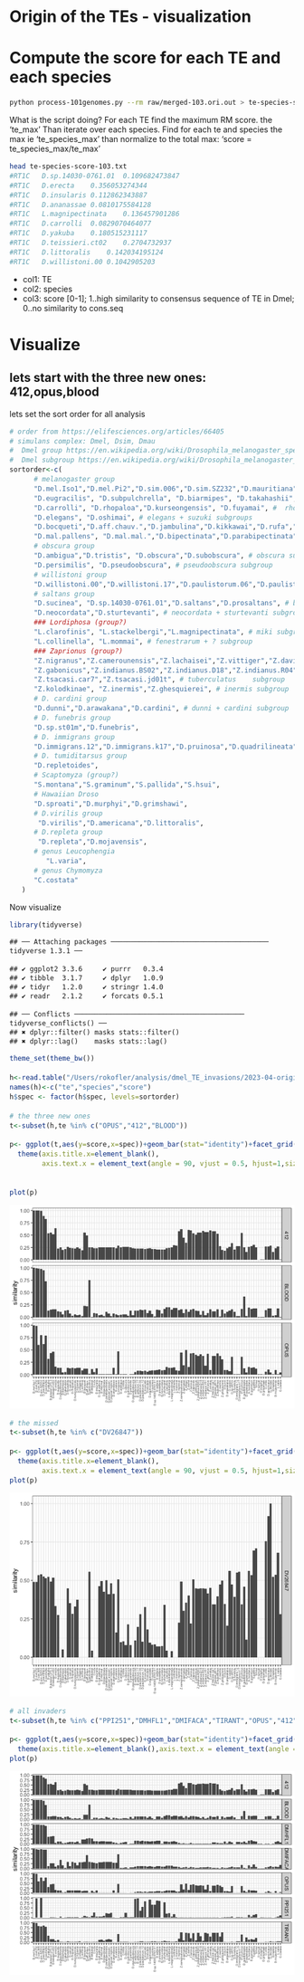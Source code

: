 Origin of the TEs - visualization
================

# Compute the score for each TE and each species

``` bash
python process-101genomes.py --rm raw/merged-103.ori.out > te-species-score-103.txt
```

What is the script doing? For each TE find the maximum RM score. the
‘te\_max’ Than iterate over each species. Find for each te and species
the max ie ‘te\_species\_max’ than normalize to the total max: ‘score =
te\_species\_max/te\_max’

``` bash
head te-species-score-103.txt
#RT1C   D.sp.14030-0761.01  0.109682473847
#RT1C   D.erecta    0.356053274344
#RT1C   D.insularis 0.112862343887
#RT1C   D.ananassae 0.0810175584128
#RT1C   L.magnipectinata    0.136457901286
#RT1C   D.carrolli  0.0829070464077
#RT1C   D.yakuba    0.180515231117
#RT1C   D.teissieri.ct02    0.2704732937
#RT1C   D.littoralis    0.142034195124
#RT1C   D.willistoni.00 0.1042905203
```

-   col1: TE
-   col2: species
-   col3: score \[0-1\]; 1..high similarity to consensus sequence of TE
    in Dmel; 0..no similarity to cons.seq

# Visualize

## lets start with the three new ones: 412,opus,blood

lets set the sort order for all analysis

``` r
# order from https://elifesciences.org/articles/66405
# simulans complex: Dmel, Dsim, Dmau
#  Dmel group https://en.wikipedia.org/wiki/Drosophila_melanogaster_species_group
#  Dmel subgroup https://en.wikipedia.org/wiki/Drosophila_melanogaster_species_subgroup
sortorder<-c( 
      # melanogaster group
      "D.mel.Iso1","D.mel.Pi2","D.sim.006","D.sim.SZ232","D.mauritiana","D.sechellia", "D.yakuba", "D.teissieri.273.3","D.teissieri.ct02","D.erecta", # melanogaster subgroup
      "D.eugracilis", "D.subpulchrella", "D.biarmipes", "D.takahashii", "D.ficusphila", # several subroups
      "D.carrolli", "D.rhopaloa","D.kurseongensis", "D.fuyamai", #  rhopaloa subgroup
      "D.elegans", "D.oshimai", # elegans + suzuki subgroups
      "D.bocqueti","D.aff.chauv.","D.jambulina","D.kikkawai","D.rufa","D.triauraria", # montium subgroup
      "D.mal.pallens", "D.mal.mal.","D.bipectinata","D.parabipectinata","D.pseuan.pseuan.","D.pseuan.nigrens","D.ananassae","D.varians","D.ercepeae", # ananase subgroup
      # obscura group
      "D.ambigua","D.tristis", "D.obscura","D.subobscura", # obscura subgroup
      "D.persimilis", "D.pseudoobscura", # pseudoobscura subgroup
      # willistoni group 
      "D.willistoni.00","D.willistoni.17","D.paulistorum.06","D.paulistorum.12","D.tropicalis","D.insularis", "D.equinoxialis", # willistoni subgroup
      # saltans group
      "D.sucinea", "D.sp.14030-0761.01","D.saltans","D.prosaltans", # bocainensis + saltans subgroups
      "D.neocordata","D.sturtevanti", # neocordata + sturtevanti subgroup
      ### Lordiphosa (group?)
      "L.clarofinis", "L.stackelbergi","L.magnipectinata", # miki subgroup
      "L.collinella", "L.mommai", # fenestrarum + ? subgroup
      ### Zaprionus (group?)
      "Z.nigranus","Z.camerounensis","Z.lachaisei","Z.vittiger","Z.davidi","Z.taronus","Z.capensis", # vittiger subgroups
      "Z.gabonicus","Z.indianus.BS02","Z.indianus.D18","Z.indianus.R04","Z.indianus.V01","Z.africanus","Z.ornatus", # vittiger subgroup
      "Z.tsacasi.car7","Z.tsacasi.jd01t", # tuberculatus    subgroup
      "Z.kolodkinae", "Z.inermis","Z.ghesquierei", # inermis subgroup
      # D. cardini group
      "D.dunni","D.arawakana","D.cardini", # dunni + cardini subgroup
      # D. funebris group
      "D.sp.st01m","D.funebris",
      # D. immigrans group
      "D.immigrans.12","D.immigrans.k17","D.pruinosa","D.quadrilineata",
      # D. tumiditarsus group
      "D.repletoides",
      # Scaptomyza (group?)
      "S.montana","S.graminum","S.pallida","S.hsui",
      # Hawaiian Droso
      "D.sproati","D.murphyi","D.grimshawi",
      # D.virilis group
       "D.virilis","D.americana","D.littoralis",
      # D.repleta group
       "D.repleta","D.mojavensis",
      # genus Leucophengia
         "L.varia",
      # genus Chymomyza
      "C.costata"
   )
```

Now visualize

``` r
library(tidyverse)
```

    ## ── Attaching packages ─────────────────────────────────────── tidyverse 1.3.1 ──

    ## ✔ ggplot2 3.3.6     ✔ purrr   0.3.4
    ## ✔ tibble  3.1.7     ✔ dplyr   1.0.9
    ## ✔ tidyr   1.2.0     ✔ stringr 1.4.0
    ## ✔ readr   2.1.2     ✔ forcats 0.5.1

    ## ── Conflicts ────────────────────────────────────────── tidyverse_conflicts() ──
    ## ✖ dplyr::filter() masks stats::filter()
    ## ✖ dplyr::lag()    masks stats::lag()

``` r
theme_set(theme_bw())

h<-read.table("/Users/rokofler/analysis/dmel_TE_invasions/2023-04-origin-101-genomes-ro-2/te-species-score-103.txt",header=F)
names(h)<-c("te","species","score")
h$spec <- factor(h$spec, levels=sortorder)

# the three new ones
t<-subset(h,te %in% c("OPUS","412","BLOOD"))

p<- ggplot(t,aes(y=score,x=spec))+geom_bar(stat="identity")+facet_grid(te~.)+ylab("similarity")+
  theme(axis.title.x=element_blank(),
        axis.text.x = element_text(angle = 90, vjust = 0.5, hjust=1,size=5))


plot(p)
```

![](02-101genomes-visualize_files/figure-gfm/unnamed-chunk-4-1.png)<!-- -->

``` r
# the missed
t<-subset(h,te %in% c("DV26847"))

p<- ggplot(t,aes(y=score,x=spec))+geom_bar(stat="identity")+facet_grid(te~.)+ylab("similarity")+
  theme(axis.title.x=element_blank(),
        axis.text.x = element_text(angle = 90, vjust = 0.5, hjust=1,size=5))
plot(p)
```

![](02-101genomes-visualize_files/figure-gfm/unnamed-chunk-4-2.png)<!-- -->

``` r
# all invaders
t<-subset(h,te %in% c("PPI251","DMHFL1","DMIFACA","TIRANT","OPUS","412","BLOOD"))

p<- ggplot(t,aes(y=score,x=spec))+geom_bar(stat="identity")+facet_grid(te~.)+ylab("similarity")+
  theme(axis.title.x=element_blank(),axis.text.x = element_text(angle = 90, vjust = 0.5, hjust=1,size=5))
plot(p)
```

![](02-101genomes-visualize_files/figure-gfm/unnamed-chunk-4-3.png)<!-- -->
